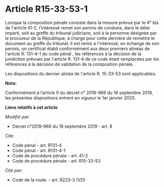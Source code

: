 # Article R15-33-53-1

Lorsque la composition pénale consiste dans la mesure prévue par le 4° bis de l'article 41-2, l'intéressé remet son permis de
conduire, dans le délai imparti, soit au greffe du   tribunal judiciaire, soit à la personne désignée par le procureur de la
République, à charge pour cette dernière de remettre le document au greffe du tribunal. Il est remis à l'intéressé, en
échange de son permis, un certificat établi conformément aux deux  premiers alinéas de l'article R. 131-4-1 du code pénal ,
les références à la décision de la juridiction prévues par l'article R. 131-4 de ce code étant remplacées par les références
à la décision de validation de la composition pénale. 

Les dispositions du dernier alinéa de l'article R. 15-33-53 sont applicables.

**Nota:**

Conformément à l’article 9 du décret n° 2019-966 du 18 septembre 2019, les présentes dispositions entrent en vigueur le 1er
janvier 2020.

**Liens relatifs à cet article**

_Modifié par_:

  - Décret n°2019-966 du 18 septembre 2019 - art. 8

_Cite_:

  - Code pénal - art. R131-4
  - Code pénal - art. R131-4-1
  - Code de procédure pénale - art. 41-2
  - Code de procédure pénale - art. R15-33-53

_Cité par_:

  - Code de la route. - art. R223-3 (VD)
